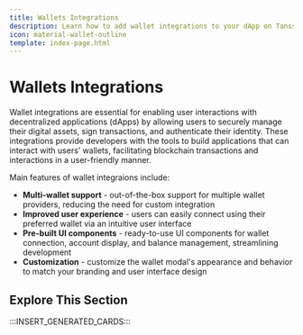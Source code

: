 ```yaml
---
title: Wallets Integrations
description: Learn how to add wallet integrations to your dApp on Tanssi-powered networks so users can automatically connect to their wallets.
icon: material-wallet-outline
template: index-page.html
---
```


# Wallets Integrations

Wallet integrations are essential for enabling user interactions with decentralized applications (dApps) by allowing users to securely manage their digital assets, sign transactions, and authenticate their identity. These integrations provide developers with the tools to build applications that can interact with users’ wallets, facilitating blockchain transactions and interactions in a user-friendly manner.

Main features of wallet integraions include:

- **Multi-wallet support** - out-of-the-box support for multiple wallet providers, reducing the need for custom integration
- **Improved user experience** - users can easily connect using their preferred wallet via an intuitive user interface
- **Pre-built UI components** - ready-to-use UI components for  wallet connection, account display, and balance management, streamlining development
- **Customization** - customize the wallet modal's appearance and behavior to match your branding and user interface design

## Explore This Section

:::INSERT_GENERATED_CARDS:::
